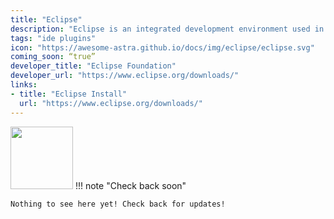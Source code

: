 ```yaml
---
title: "Eclipse"
description: "Eclipse is an integrated development environment used in computer programming. It contains a base workspace and an extensible plug-in system for customizing the environment. It is the second-most-popular IDE for Java development, and, until 2016, was the most popular."
tags: "ide plugins"
icon: "https://awesome-astra.github.io/docs/img/eclipse/eclipse.svg"
coming_soon: “true”
developer_title: "Eclipse Foundation"
developer_url: "https://www.eclipse.org/downloads/"
links:
- title: "Eclipse Install"
  url: "https://www.eclipse.org/downloads/"
---
```


<div class="nosurface" markdown="1">
<img src="https://awesome-astra.github.io/docs/img/eclipse/Eclipse-Luna-Logo.svg.png" height="100px" />
!!! note "Check back soon"

    Nothing to see here yet! Check back for updates! 
</div>